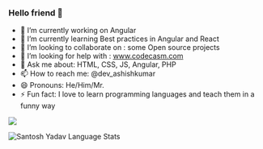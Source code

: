### Hello friend 👋

- 🔭 I’m currently working on Angular 
- 🌱 I’m currently learning Best practices in Angular and React
- 👯 I’m looking to collaborate on : some Open source projects
- 🤔 I’m looking for help with : www.codecasm.com
- 💬 Ask me about: HTML, CSS, JS, Angular, PHP
- 📫 How to reach me: @dev_ashishkumar
- 😄 Pronouns: He/Him/Mr.
- ⚡ Fun fact: I love to learn programming languages and teach them in a funny way

<img src="https://github-readme-stats.vercel.app/api?username=codecasm&&show_icons=true&title_color=ffffff&icon_color=dcbc65&text_color=dcbc65&bg_color=151515">

![Santosh Yadav Language Stats](https://github-readme-stats.anuraghazra1.vercel.app/api/top-langs/?username=codecasm&layout=compact&theme=radical)

